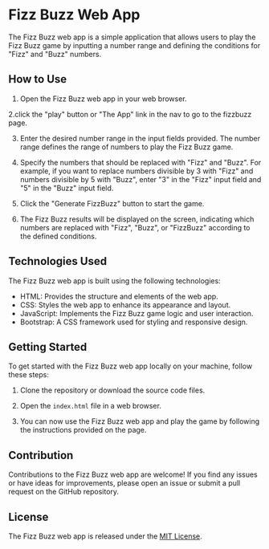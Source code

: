 # Fizz Buzz Web App

The Fizz Buzz web app is a simple application that allows users to play the Fizz Buzz game by inputting a number range and defining the conditions for "Fizz" and "Buzz" numbers.

## How to Use

1. Open the Fizz Buzz web app in your web browser.

2.click the "play" button or "The App" link in the nav to go to the fizzbuzz page.

3. Enter the desired number range in the input fields provided. The number range defines the range of numbers to play the Fizz Buzz game.
4. Specify the numbers that should be replaced with "Fizz" and "Buzz". For example, if you want to replace numbers divisible by 3 with "Fizz" and numbers divisible by 5 with "Buzz", enter "3" in the "Fizz" input field and "5" in the "Buzz" input field.

4. Click the "Generate FizzBuzz" button to start the game.

5. The Fizz Buzz results will be displayed on the screen, indicating which numbers are replaced with "Fizz", "Buzz", or "FizzBuzz" according to the defined conditions.

## Technologies Used

The Fizz Buzz web app is built using the following technologies:

- HTML: Provides the structure and elements of the web app.
- CSS: Styles the web app to enhance its appearance and layout.
- JavaScript: Implements the Fizz Buzz game logic and user interaction.
- Bootstrap: A CSS framework used for styling and responsive design.


## Getting Started

To get started with the Fizz Buzz web app locally on your machine, follow these steps:

1. Clone the repository or download the source code files.

2. Open the `index.html` file in a web browser.

3. You can now use the Fizz Buzz web app and play the game by following the instructions provided on the page.

## Contribution

Contributions to the Fizz Buzz web app are welcome! If you find any issues or have ideas for improvements, please open an issue or submit a pull request on the GitHub repository.

## License

The Fizz Buzz web app is released under the [MIT License](LICENSE).


